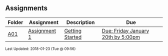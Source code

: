 ## Assignments
| Folder | Assignment | Description | Due|
 | ------------|------------|------------|------------|
 | [A01](./A01) | [ Assignment 1 ](./A01) | [ Getting Started](./A01) | [Due: Friday January 20th by 5:00pm](./A01) |

<sup>Last Updated: 2018-01-23 (Tue @ 09:56)</sup>